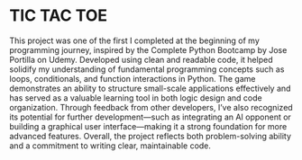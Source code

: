 # TIC TAC TOE
This project was one of the first I completed at the beginning of my programming journey, inspired by the Complete Python Bootcamp by Jose Portilla on Udemy. Developed using clean and readable code, it helped solidify my understanding of fundamental programming concepts such as loops, conditionals, and function interactions in Python. The game demonstrates an ability to structure small-scale applications effectively and has served as a valuable learning tool in both logic design and code organization. Through feedback from other developers, I’ve also recognized its potential for further development—such as integrating an AI opponent or building a graphical user interface—making it a strong foundation for more advanced features. Overall, the project reflects both problem-solving ability and a commitment to writing clear, maintainable code.

